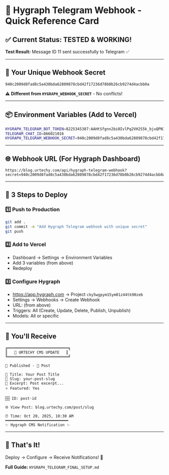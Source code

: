 # 🎯 Hygraph Telegram Webhook - Quick Reference Card

## ✅ Current Status: TESTED & WORKING!

**Test Result:** Message ID 11 sent successfully to Telegram ✅

---

## 🔑 Your Unique Webhook Secret

```
940c2009d8fad8c5a430bda62809878cbd42f17236d78b0b26cb9274d4acbb0a
```

⚠️ **Different from `HYGRAPH_WEBHOOK_SECRET`** - No conflicts!

---

## 📦 Environment Variables (Add to Vercel)

```bash
HYGRAPH_TELEGRAM_BOT_TOKEN=8225345387:AAHtSfgnn2bi0IvlPq2VH2S5k_bjuQPNIwQ
TELEGRAM_CHAT_ID=866021016
HYGRAPH_TELEGRAM_WEBHOOK_SECRET=940c2009d8fad8c5a430bda62809878cbd42f17236d78b0b26cb9274d4acbb0a
```

---

## 🌐 Webhook URL (For Hygraph Dashboard)

```
https://blog.urtechy.com/api/hygraph-telegram-webhook?secret=940c2009d8fad8c5a430bda62809878cbd42f17236d78b0b26cb9274d4acbb0a
```

---

## 🚀 3 Steps to Deploy

### 1️⃣ Push to Production
```bash
git add .
git commit -m "Add Hygraph Telegram webhook with unique secret"
git push
```

### 2️⃣ Add to Vercel
- Dashboard → Settings → Environment Variables
- Add 3 variables (from above)
- Redeploy

### 3️⃣ Configure Hygraph
- https://app.hygraph.com → Project `cky5wgpym15ym01z44tk90zeb`
- Settings → Webhooks → Create Webhook
- URL: (from above)
- Triggers: All (Create, Update, Delete, Publish, Unpublish)
- Models: All or specific

---

## 📱 You'll Receive

```
╔═══════════════════════════╗
║   🚀 URTECHY CMS UPDATE   ║
╚═══════════════════════════╝

🚀 Published - 📰 Post

📌 Title: Your Post Title
🔗 Slug: your-post-slug
📄 Excerpt: Post excerpt...
⭐ Featured: Yes

🆔 ID: post-id

🌐 View Post: blog.urtechy.com/post/slug

⏰ Time: Oct 20, 2025, 10:30 AM
━━━━━━━━━━━━━━━━━━━━━━━━━━━━
✨ Hygraph CMS Notification ✨
```

---

## 🎉 That's It!

Deploy → Configure → Receive Notifications! 🚀

**Full Guide:** `HYGRAPH_TELEGRAM_FINAL_SETUP.md`
